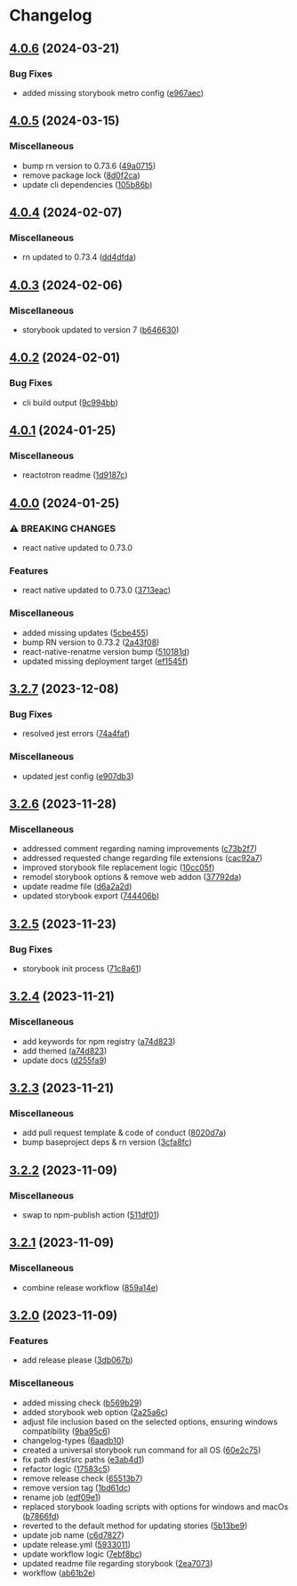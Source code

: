 # Changelog

## [4.0.6](https://github.com/MentorMate/rn-bootstrap/compare/v4.0.5...v4.0.6) (2024-03-21)


### Bug Fixes

* added missing storybook metro config ([e967aec](https://github.com/MentorMate/rn-bootstrap/commit/e967aec6398b5aeba4f763598f6f4e85b958b7da))

## [4.0.5](https://github.com/MentorMate/rn-bootstrap/compare/v4.0.4...v4.0.5) (2024-03-15)


### Miscellaneous

* bump rn version to 0.73.6 ([49a0715](https://github.com/MentorMate/rn-bootstrap/commit/49a07151f10b89019131c02d3d82f26aa543a159))
* remove package lock ([8d0f2ca](https://github.com/MentorMate/rn-bootstrap/commit/8d0f2cab3a5bf70400945d930fdfdb51c7d07bea))
* update cli dependencies ([105b86b](https://github.com/MentorMate/rn-bootstrap/commit/105b86b4f217a15fa819a4ca8a21addf597bca8d))

## [4.0.4](https://github.com/MentorMate/rn-bootstrap/compare/v4.0.3...v4.0.4) (2024-02-07)


### Miscellaneous

* rn updated to 0.73.4 ([dd4dfda](https://github.com/MentorMate/rn-bootstrap/commit/dd4dfda8b51cebf6e6fceb77d79471a9eb89f3a1))

## [4.0.3](https://github.com/MentorMate/rn-bootstrap/compare/v4.0.2...v4.0.3) (2024-02-06)


### Miscellaneous

* storybook updated to version 7 ([b646630](https://github.com/MentorMate/rn-bootstrap/commit/b646630d203010152f9b3bbb229630483c1a780d))

## [4.0.2](https://github.com/MentorMate/rn-bootstrap/compare/v4.0.1...v4.0.2) (2024-02-01)


### Bug Fixes

* cli build output ([9c994bb](https://github.com/MentorMate/rn-bootstrap/commit/9c994bb88b9fd482c404826d5e6d93192553cd9b))

## [4.0.1](https://github.com/MentorMate/rn-bootstrap/compare/v4.0.0...v4.0.1) (2024-01-25)


### Miscellaneous

* reactotron readme ([1d9187c](https://github.com/MentorMate/rn-bootstrap/commit/1d9187c0e9f2a2f1469ea60ec1f18ed2e0ffec30))

## [4.0.0](https://github.com/MentorMate/rn-bootstrap/compare/v3.2.7...v4.0.0) (2024-01-25)


### ⚠ BREAKING CHANGES

* react native updated to 0.73.0

### Features

* react native updated to 0.73.0 ([3713eac](https://github.com/MentorMate/rn-bootstrap/commit/3713eac777c4e8035154c2f4a5edf2658680e93d))


### Miscellaneous

* added missing updates ([5cbe455](https://github.com/MentorMate/rn-bootstrap/commit/5cbe455659c40617721dd216d9b8d794c6c153b5))
* bump RN version to 0.73.2 ([2a43f08](https://github.com/MentorMate/rn-bootstrap/commit/2a43f08b5cc5b16e85638a0312dcd784e3d5adc7))
* react-native-renatme version bump ([510181d](https://github.com/MentorMate/rn-bootstrap/commit/510181da5463c4955d655f1242bf7dd394563775))
* updated missing deployment target ([ef1545f](https://github.com/MentorMate/rn-bootstrap/commit/ef1545f199e03fcb5bba1debf37b74d668a32255))

## [3.2.7](https://github.com/MentorMate/rn-bootstrap/compare/v3.2.6...v3.2.7) (2023-12-08)


### Bug Fixes

* resolved jest errors ([74a4faf](https://github.com/MentorMate/rn-bootstrap/commit/74a4faf10b4201fe16d14c5bb58951f0c37149c8))


### Miscellaneous

* updated jest config ([e907db3](https://github.com/MentorMate/rn-bootstrap/commit/e907db30da32fba2d5cd8841d2e5075ffa7e422f))

## [3.2.6](https://github.com/MentorMate/rn-bootstrap/compare/v3.2.5...v3.2.6) (2023-11-28)


### Miscellaneous

* addressed comment regarding naming improvements ([c73b2f7](https://github.com/MentorMate/rn-bootstrap/commit/c73b2f7e8ace8fcc4d475f11b0965aa2a4d4b195))
* addressed requested change regarding file extensions ([cac92a7](https://github.com/MentorMate/rn-bootstrap/commit/cac92a7e4a7b133a8412b736c6ab77b5caad9a84))
* improved storybook file replacement logic ([10cc05f](https://github.com/MentorMate/rn-bootstrap/commit/10cc05f43ce4fc4d51bfe3ec4e8755019e0198df))
* remodel storybook options & remove web addon ([37792da](https://github.com/MentorMate/rn-bootstrap/commit/37792da4b7b7f855d94961c8d570fca077f5e48e))
* update readme file ([d6a2a2d](https://github.com/MentorMate/rn-bootstrap/commit/d6a2a2d4c8dd5cf756813992f073db1d04b5807f))
* updated storybook export ([744406b](https://github.com/MentorMate/rn-bootstrap/commit/744406b503035184e53c6dbd94d8437ea90a3572))

## [3.2.5](https://github.com/MentorMate/rn-bootstrap/compare/v3.2.4...v3.2.5) (2023-11-23)


### Bug Fixes

* storybook init process ([71c8a61](https://github.com/MentorMate/rn-bootstrap/commit/71c8a61914848a216975d2be359cf28a1532c898))

## [3.2.4](https://github.com/MentorMate/rn-bootstrap/compare/v3.2.3...v3.2.4) (2023-11-21)


### Miscellaneous

* add keywords for npm registry ([a74d823](https://github.com/MentorMate/rn-bootstrap/commit/a74d823f74d94b9c020d8d7bb8ddc78aa8f40c4c))
* add themed ([a74d823](https://github.com/MentorMate/rn-bootstrap/commit/a74d823f74d94b9c020d8d7bb8ddc78aa8f40c4c))
* update docs ([d255fa9](https://github.com/MentorMate/rn-bootstrap/commit/d255fa97fa54ba6cd658d5eecc7c163080bfe723))

## [3.2.3](https://github.com/MentorMate/rn-bootstrap/compare/v3.2.2...v3.2.3) (2023-11-21)


### Miscellaneous

* add pull request template & code of conduct ([8020d7a](https://github.com/MentorMate/rn-bootstrap/commit/8020d7a0441d7cc0aba242f39e60f76df8c83e5a))
* bump baseproject deps & rn version ([3cfa8fc](https://github.com/MentorMate/rn-bootstrap/commit/3cfa8fc2dce83d9ef94b3636054ce4a8756bf3d6))

## [3.2.2](https://github.com/MentorMate/rn-bootstrap/compare/v3.2.1...v3.2.2) (2023-11-09)


### Miscellaneous

* swap to npm-publish action ([511df01](https://github.com/MentorMate/rn-bootstrap/commit/511df012552a279cf0e6fcc3e5430f3481eb1009))

## [3.2.1](https://github.com/MentorMate/rn-bootstrap/compare/v3.2.0...v3.2.1) (2023-11-09)


### Miscellaneous

* combine release workflow ([859a14e](https://github.com/MentorMate/rn-bootstrap/commit/859a14ef578f6df375d5ef2de5e260aac5653bd8))

## [3.2.0](https://github.com/MentorMate/rn-bootstrap/compare/v3.1.4...v3.2.0) (2023-11-09)


### Features

* add release please ([3db067b](https://github.com/MentorMate/rn-bootstrap/commit/3db067b363068b0e1ee0684c15e9c372ddf4d88c))


### Miscellaneous

* added missing check ([b569b29](https://github.com/MentorMate/rn-bootstrap/commit/b569b296e5d4455bbe3493bc763623e29213ce2b))
* added storybook web option ([2a25a6c](https://github.com/MentorMate/rn-bootstrap/commit/2a25a6c61005c4b7701586f5aa8fb343f9c2bf59))
* adjust file inclusion based on the selected options, ensuring windows compatibility ([9ba95c6](https://github.com/MentorMate/rn-bootstrap/commit/9ba95c6bbeaf688f490b9355f79c312bee552efa))
* changelog-types ([6aadb10](https://github.com/MentorMate/rn-bootstrap/commit/6aadb10d95d2346f3c60245edab54755aafc3141))
* created a universal storybook run command for all OS ([60e2c75](https://github.com/MentorMate/rn-bootstrap/commit/60e2c75345a84d487075575ae4e2a9144f11c7a4))
* fix path dest/src paths ([e3ab4d1](https://github.com/MentorMate/rn-bootstrap/commit/e3ab4d19573c48b2cd30c1a2832fefe92d82f451))
* refactor logic ([17583c5](https://github.com/MentorMate/rn-bootstrap/commit/17583c5ab2862af098702bed26c686c27b8a45ed))
* remove release check ([65513b7](https://github.com/MentorMate/rn-bootstrap/commit/65513b780417f563d92b302dd85491bba96c3c70))
* remove version tag ([1bd61dc](https://github.com/MentorMate/rn-bootstrap/commit/1bd61dcd32cb06ef1e2d53c56fab1914b6597142))
* rename job ([edf09e1](https://github.com/MentorMate/rn-bootstrap/commit/edf09e1758af0fe9b56951d744118e1ef0462bbd))
* replaced storybook loading scripts with options for windows and macOs ([b7866fd](https://github.com/MentorMate/rn-bootstrap/commit/b7866fd58bca29a9e395716230d5b4a9d3c8172f))
* reverted to the default method for updating stories ([5b13be9](https://github.com/MentorMate/rn-bootstrap/commit/5b13be9ef215ef226d080cbd705745b09e0edadd))
* update job name ([c6d7827](https://github.com/MentorMate/rn-bootstrap/commit/c6d782784ecbfff161aba67ef44c0e126c18effc))
* update release.yml ([5933011](https://github.com/MentorMate/rn-bootstrap/commit/5933011bce9c47c1e2757db826775783858ea360))
* update workflow logic ([7ebf8bc](https://github.com/MentorMate/rn-bootstrap/commit/7ebf8bc6f60c56ca1b3533bfd5e491a26a6b9b7e))
* updated readme file regarding storybook ([2ea7073](https://github.com/MentorMate/rn-bootstrap/commit/2ea70739d0d1a1fe04ab7d3723259c8781b4108f))
* workflow ([ab61b2e](https://github.com/MentorMate/rn-bootstrap/commit/ab61b2e3d6f826fac4b3aabdf553d7b2d6c7d690))
